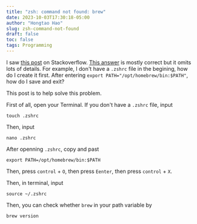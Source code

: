 ```yaml
---
title: "zsh: command not found: brew"
date: 2023-10-03T17:30:18-05:00
author: "Hongtao Hao"
slug: zsh-command-not-found
draft: false
toc: false
tags: Programming
---
```


I saw [this post](https://stackoverflow.com/a/65603434) on Stackoverflow. [This answer](https://stackoverflow.com/a/70575716) is mostly correct but it omits lots of details. For example, I don't have a `.zshrc` file in the begining, how do I create it first. After entering `export PATH="/opt/homebrew/bin:$PATH"`, how do I save and exit?

This post is to help solve this problem. 

First of all, open your Terminal. If you don't have a `.zshrc` file, input 

```
touch .zshrc
```

Then, input 

```
nano .zshrc
```

After openning `.zshrc`, copy and past 

```
export PATH=/opt/homebrew/bin:$PATH
```

Then, press `control` + `O`, then press `Eenter`, then press `control` + `X`. 

Then, in terminal, input 

```
source ~/.zshrc
```

Then, you can check whether `brew` in your path variable by 

```
brew version
```